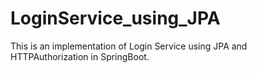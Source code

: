 # LoginService_using_JPA
This is an implementation of Login Service using JPA and HTTPAuthorization in SpringBoot.

